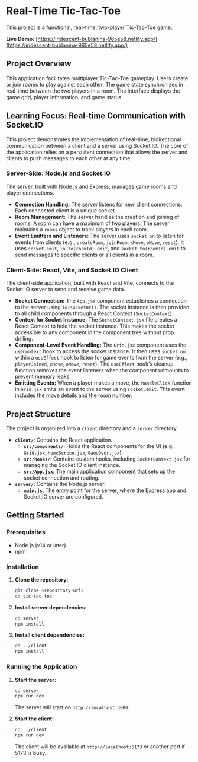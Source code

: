 # Real-Time Tic-Tac-Toe

This project is a functional, real-time, two-player Tic-Tac-Toe game.

**Live Demo:** [https://iridescent-bublanina-965e58.netlify.app/](https://iridescent-bublanina-965e58.netlify.app/)

## Project Overview

This application facilitates multiplayer Tic-Tac-Toe gameplay. Users create or join rooms to play against each other. The game state synchronizes in real-time between the two players in a room. The interface displays the game grid, player information, and game status.

## Learning Focus: Real-time Communication with Socket.IO

This project demonstrates the implementation of real-time, bidirectional communication between a client and a server using Socket.IO. The core of the application relies on a persistent connection that allows the server and clients to push messages to each other at any time.

### Server-Side: Node.js and Socket.IO

The server, built with Node.js and Express, manages game rooms and player connections.

- **Connection Handling:** The server listens for new client connections. Each connected client is a unique socket.
- **Room Management:** The server handles the creation and joining of rooms. A room can have a maximum of two players. The server maintains a `rooms` object to track players in each room.
- **Event Emitters and Listeners:** The server uses `socket.on` to listen for events from clients (e.g., `createRoom`, `joinRoom`, `xMove`, `oMove`, `reset`). It uses `socket.emit`, `io.to(roomId).emit`, and `socket.to(roomId).emit` to send messages to specific clients or all clients in a room.

### Client-Side: React, Vite, and Socket.IO Client

The client-side application, built with React and Vite, connects to the Socket.IO server to send and receive game data.

- **Socket Connection:** The `App.jsx` component establishes a connection to the server using `io(socketUrl)`. The socket instance is then provided to all child components through a React Context (`SocketContext`).
- **Context for Socket Instance:** The `SocketContext.jsx` file creates a React Context to hold the socket instance. This makes the socket accessible to any component in the component tree without prop drilling.
- **Component-Level Event Handling:** The `Grid.jsx` component uses the `useContext` hook to access the socket instance. It then uses `socket.on` within a `useEffect` hook to listen for game events from the server (e.g., `playerJoined`, `xMove`, `oMove`, `reset`). The `useEffect` hook's cleanup function removes the event listeners when the component unmounts to prevent memory leaks.
- **Emitting Events:** When a player makes a move, the `handleClick` function in `Grid.jsx` emits an event to the server using `socket.emit`. This event includes the move details and the room number.

## Project Structure

The project is organized into a `client` directory and a `server` directory.

- **`client/`**: Contains the React application.
  - **`src/components/`**: Holds the React components for the UI (e.g., `Grid.jsx`, `HomeScreen.jsx`, `GameOver.jsx`).
  - **`src/hooks/`**: Contains custom hooks, including `SocketContext.jsx` for managing the Socket.IO client instance.
  - **`src/App.jsx`**: The main application component that sets up the socket connection and routing.
- **`server/`**: Contains the Node.js server.
  - **`main.js`**: The entry point for the server, where the Express app and Socket.IO server are configured.

## Getting Started

### Prerequisites

- Node.js (v14 or later)
- npm

### Installation

1.  **Clone the repository:**
    ```bash
    git clone <repository-url>
    cd tic-tac-toe
    ```
2.  **Install server dependencies:**
    ```bash
    cd server
    npm install
    ```
3.  **Install client dependencies:**
    ```bash
    cd ../client
    npm install
    ```

### Running the Application

1.  **Start the server:**
    ```bash
    cd server
    npm run dev
    ```
    The server will start on `http://localhost:3000`.

2.  **Start the client:**
    ```bash
    cd ../client
    npm run dev
    ```
    The client will be available at `http://localhost:5173` or another port if 5173 is busy.